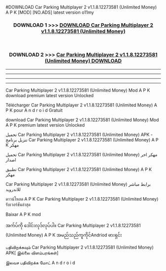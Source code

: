 #DOWNLOAD Car Parking Multiplayer 2  v1.1.8.12273581 (Unlimited Money) A P K [MOD] [NO.ADS] latest version o11my



<div align="center">

<h3>DOWNLOAD 1 >>> <a href="https://teeasianyam.web.app?sq=Car Parking Multiplayer 2  v1.1.8.12273581 (Unlimited Money)">DOWNLOAD Car Parking Multiplayer 2  v1.1.8.12273581 (Unlimited Money) </a></h3><br>

<h3>DOWNLOAD 2 >>> <a href="https://teeasianyam.web.app?sq=Car Parking Multiplayer 2  v1.1.8.12273581 (Unlimited Money) ">Car Parking Multiplayer 2  v1.1.8.12273581 (Unlimited Money)  DOWNLOAD </a></h3>

</div>


----------------------------------------------------------

----------------------------------------------------------

----------------------------------------------------------

----------------------------------------------------------


Car Parking Multiplayer 2  v1.1.8.12273581 (Unlimited Money)  Mod A P K download premium latest version Unlocked

Télécharger Car Parking Multiplayer 2  v1.1.8.12273581 (Unlimited Money)  A P K pour A n d r o i d Gratuit

download Car Parking Multiplayer 2  v1.1.8.12273581 (Unlimited Money)  Mod A P K premium latest version Unlocked

تحميل Car Parking Multiplayer 2  v1.1.8.12273581 (Unlimited Money)  APK - تنزيل برنامج Car Parking Multiplayer 2  v1.1.8.12273581 (Unlimited Money)  A P K مهكر

تحميل Car Parking Multiplayer 2  v1.1.8.12273581 (Unlimited Money)  مهكر اخر اصدار

تطبيق Car Parking Multiplayer 2  v1.1.8.12273581 (Unlimited Money)  A P K مهكر

Car Parking Multiplayer 2  v1.1.8.12273581 (Unlimited Money)  برابط مباشر للاندرويد

ดาวน์โหลด A P K Car Parking Multiplayer 2  v1.1.8.12273581 (Unlimited Money)  รับเวอร์ชันล่าสุด

Baixar A P K mod

အက်ပ်ကို ဒေါင်းလုဒ်လုပ်ပါ။ Car Parking Multiplayer 2  v1.1.8.12273581 (Unlimited Money)  A P K အမည်သည်ကူကိုင်Andriod ဗားရှင်း

பதிவிறக்கவும் Car Parking Multiplayer 2  v1.1.8.12273581 (Unlimited Money)  APK[ இல்லை விளம்பரங்கள்] 
 
இலவச பதிவிறக்க மோட் A n d r o i d



